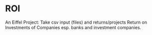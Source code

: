 # ROI
An Eiffel Project: Take csv input (files) and returns/projects Return on Investments of Companies esp. banks and investment companies.
